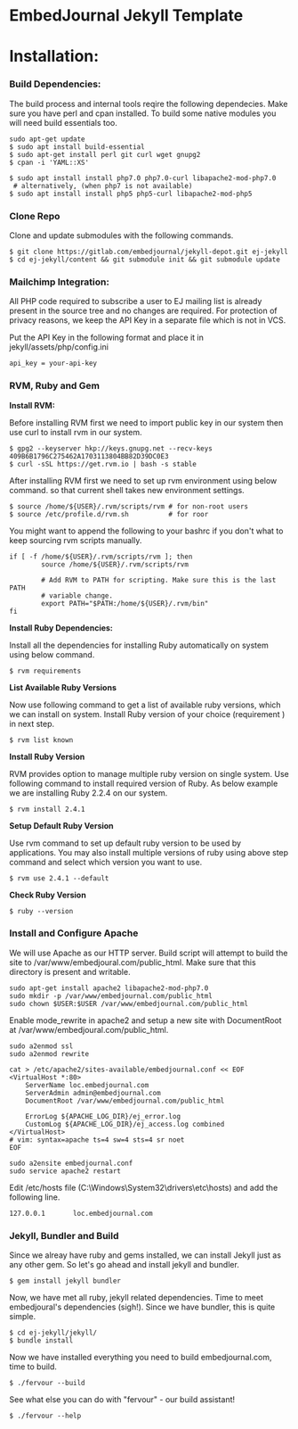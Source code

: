 EmbedJournal Jekyll Template
============================

# Installation:

### Build Dependencies:

The build process and internal tools reqire the following dependecies. Make sure
you have perl and cpan installed. To build some native modules you will need
build essentials too.

``` shell
sudo apt-get update
$ sudo apt install build-essential
$ sudo apt-get install perl git curl wget gnupg2
$ cpan -i 'YAML::XS'

$ sudo apt install install php7.0 php7.0-curl libapache2-mod-php7.0
 # alternatively, (when php7 is not available)
$ sudo apt install install php5 php5-curl libapache2-mod-php5
```

### Clone Repo

Clone and update submodules with the following commands.

``` shell
$ git clone https://gitlab.com/embedjournal/jekyll-depot.git ej-jekyll
$ cd ej-jekyll/content && git submodule init && git submodule update
```

### Mailchimp Integration:

All PHP code required to subscribe a user to EJ mailing list is already present in
the source tree and no changes are required. For protection of privacy reasons, we
keep the API Key in a separate file which is not in VCS.

Put the API Key in the following format and place it in jekyll/assets/php/config.ini

``` text
api_key = your-api-key
```

### RVM, Ruby and Gem

**Install RVM:**

Before installing RVM first we need to import public key in our system then use
curl to install rvm in our system.

``` shell
$ gpg2 --keyserver hkp://keys.gnupg.net --recv-keys 409B6B1796C275462A1703113804BB82D39DC0E3
$ curl -sSL https://get.rvm.io | bash -s stable
```

After installing RVM first we need to set up rvm environment using below
command. so that current shell takes new environment settings.

``` shell
$ source /home/${USER}/.rvm/scripts/rvm # for non-root users
$ source /etc/profile.d/rvm.sh          # for roor
```

You might want to append the following to your bashrc if you don't what to keep
sourcing rvm scripts manually.

``` shell
if [ -f /home/${USER}/.rvm/scripts/rvm ]; then
        source /home/${USER}/.rvm/scripts/rvm

        # Add RVM to PATH for scripting. Make sure this is the last PATH
        # variable change.
        export PATH="$PATH:/home/${USER}/.rvm/bin"
fi
```

**Install Ruby Dependencies:**

Install all the dependencies for installing Ruby automatically on system using
below command.

``` shell
$ rvm requirements
```

**List Available Ruby Versions**

Now use following command to get a list of available ruby versions, which we
can install on system. Install Ruby version of your choice (requirement ) in
next step.

``` shell
$ rvm list known
```

**Install Ruby Version**

RVM provides option to manage multiple ruby version on single system. Use
following command to install required version of Ruby. As below example we are
installing Ruby 2.2.4 on our system.

``` shell
$ rvm install 2.4.1
```

**Setup Default Ruby Version**

Use rvm command to set up default ruby version to be used by applications. You
may also install multiple versions of ruby using above step command and select
which version you want to use.

``` shell
$ rvm use 2.4.1 --default
```

**Check Ruby Version**

``` shell
$ ruby --version
```
### Install and Configure Apache

We will use Apache as our HTTP server. Build script will attempt to build the
site to /var/www/embedjoural.com/public_html. Make sure that this directory is
present and writable.

``` shell
sudo apt-get install apache2 libapache2-mod-php7.0
sudo mkdir -p /var/www/embedjournal.com/public_html
sudo chown $USER:$USER /var/www/embedjournal.com/public_html
```
Enable mode_rewrite in apache2 and setup a new site with DocumentRoot at
/var/www/embedjoural.com/public_html.

``` shell
sudo a2enmod ssl
sudo a2enmod rewrite

cat > /etc/apache2/sites-available/embedjournal.conf << EOF
<VirtualHost *:80>
	ServerName loc.embedjournal.com
	ServerAdmin admin@embedjournal.com
	DocumentRoot /var/www/embedjournal.com/public_html

	ErrorLog ${APACHE_LOG_DIR}/ej_error.log
	CustomLog ${APACHE_LOG_DIR}/ej_access.log combined
</VirtualHost>
# vim: syntax=apache ts=4 sw=4 sts=4 sr noet
EOF

sudo a2ensite embedjournal.conf
sudo service apache2 restart
```

Edit /etc/hosts file (C:\Windows\System32\drivers\etc\hosts) and add the following
line.

``` text
127.0.0.1       loc.embedjournal.com
```

### Jekyll, Bundler and Build

Since we alreay have ruby and gems installed, we can install Jekyll just as any other
gem. So let's go ahead and install jekyll and bundler.

``` shell
$ gem install jekyll bundler
```

Now, we have met all ruby, jekyll related dependencies. Time to meet embedjoural's
dependencies (sigh!). Since we have bundler, this is quite simple.

``` shell
$ cd ej-jekyll/jekyll/
$ bundle install
```

Now we have installed everything you need to build embedjournal.com, time to build.

``` shell
$ ./fervour --build
```
See what else you can do with "fervour" - our build assistant!

``` shell
$ ./fervour --help
```
